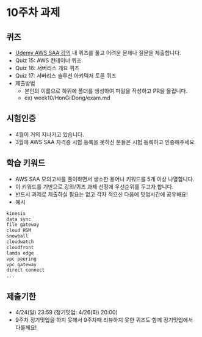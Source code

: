 # 10주차 과제
## 퀴즈
- [Udemy AWS SAA 강의](https://www.udemy.com/course/best-aws-certified-solutions-architect-associate/) 내 퀴즈를 풀고 어려운 문제나 질문을 제출합니다.
- Quiz 15: AWS 컨테이너 퀴즈
- Quiz 16: 서버리스 개요 퀴즈
- Quiz 17: 서버리스 솔루션 아키텍처 토론 퀴즈
- 제출방법
  - 본인의 이름으로 하위에 폴더를 생성하여 파일을 작성하고 PR을 올립니다.
  - ex) week10/HonGilDong/exam.md
  
## 시험인증
- 4월이 거의 지나가고 있습니다.
- 3월에 AWS SAA 자격증 시험 등록을 못하신 분들은 시험 등록하고 인증해주세요.

## 학습 키워드
- AWS SAA 모의고사를 풀이하면서 생소한 용어나 키워드를 5개 이상 나열합니다.
- 이 키워드를 기반으로 강의/퀴즈 과제 선정에 우선순위를 두고자 합니다.
- 반드시 과제로 제출하실 필요는 없고 각자 적으신 다음에 밋업시간에 공유해요!
- 예시
```markdown
kinesis 
data sync
file gateway
cloud HSM
snowball
cloudwatch
cloudfront
lamda edge
vpc peering
vpc gateway
direct connect
...
```

##  제출기한
- 4/24(일) 23:59 (정기밋업: 4/26(화) 20:00)
- 9주차 정기밋업을 하지 못해서 9주차때 리뷰하지 못한 퀴즈도 함께 정기밋업에서 다룰께요!